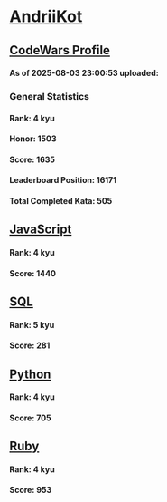 # [AndriiKot](https://www.codewars.com/users/AndriiKot)

## [CodeWars Profile](https://www.codewars.com/users/AndriiKot)

#### As of 2025-08-03 23:00:53 uploaded:

### General Statistics

#### Rank: 4 kyu

#### Honor: 1503

#### Score: 1635

#### Leaderboard Position: 16171

#### Total Completed Kata: 505



## [JavaScript](https://github.com/AndriiKot/JavaScript__CodeWars)

#### Rank: 4 kyu

#### Score: 1440


## [SQL](https://github.com/AndriiKot/SQL__CodeWars)

#### Rank: 5 kyu

#### Score: 281


## [Python](https://github.com/AndriiKot/Python__CodeWars)

#### Rank: 4 kyu

#### Score: 705


## [Ruby](https://github.com/AndriiKot/Ruby__CodeWars)

#### Rank: 4 kyu

#### Score: 953

